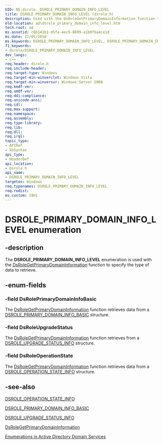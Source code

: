 ```yaml
---
UID: NE:dsrole._DSROLE_PRIMARY_DOMAIN_INFO_LEVEL
title: DSROLE_PRIMARY_DOMAIN_INFO_LEVEL (dsrole.h)
description: Used with the DsRoleGetPrimaryDomainInformation function to specify the type of data to retrieve.
old-location: ad\dsrole_primary_domain_info_level.htm
tech.root: ad
ms.assetid: c8b141b1-d5fa-4ec9-8899-a1b0f6a4ce1d
ms.date: 12/05/2018
ms.keywords: DSROLE_PRIMARY_DOMAIN_INFO_LEVEL, DSROLE_PRIMARY_DOMAIN_INFO_LEVEL enumeration [Active Directory], DsRoleOperationState, DsRolePrimaryDomainInfoBasic, DsRoleUpgradeStatus, ad.dsrole_primary_domain_info_level, dsrole/DSROLE_PRIMARY_DOMAIN_INFO_LEVEL, dsrole/DsRoleOperationState, dsrole/DsRolePrimaryDomainInfoBasic, dsrole/DsRoleUpgradeStatus
f1_keywords:
- dsrole/DSROLE_PRIMARY_DOMAIN_INFO_LEVEL
dev_langs:
- c++
req.header: dsrole.h
req.include-header: 
req.target-type: Windows
req.target-min-winverclnt: Windows Vista
req.target-min-winversvr: Windows Server 2008
req.kmdf-ver: 
req.umdf-ver: 
req.ddi-compliance: 
req.unicode-ansi: 
req.idl: 
req.max-support: 
req.namespace: 
req.assembly: 
req.type-library: 
req.lib: 
req.dll: 
req.irql: 
topic_type:
- APIRef
- kbSyntax
api_type:
- HeaderDef
api_location:
- Dsrole.h
api_name:
- DSROLE_PRIMARY_DOMAIN_INFO_LEVEL
targetos: Windows
req.typenames: DSROLE_PRIMARY_DOMAIN_INFO_LEVEL
req.redist: 
ms.custom: 19H1
---
```


# DSROLE_PRIMARY_DOMAIN_INFO_LEVEL enumeration


## -description


The <b>DSROLE_PRIMARY_DOMAIN_INFO_LEVEL</b> enumeration is used with the <a href="https://docs.microsoft.com/windows/desktop/api/dsrole/nf-dsrole-dsrolegetprimarydomaininformation">DsRoleGetPrimaryDomainInformation</a> function to specify the type of data to retrieve.


## -enum-fields




### -field DsRolePrimaryDomainInfoBasic

The <a href="https://docs.microsoft.com/windows/desktop/api/dsrole/nf-dsrole-dsrolegetprimarydomaininformation">DsRoleGetPrimaryDomainInformation</a> function retrieves data from a <a href="https://docs.microsoft.com/windows/desktop/api/dsrole/ns-dsrole-dsrole_primary_domain_info_basic">DSROLE_PRIMARY_DOMAIN_INFO_BASIC</a> structure.


### -field DsRoleUpgradeStatus

The <a href="https://docs.microsoft.com/windows/desktop/api/dsrole/nf-dsrole-dsrolegetprimarydomaininformation">DsRoleGetPrimaryDomainInformation</a> function retrieves from a 
<a href="https://docs.microsoft.com/windows/desktop/api/dsrole/ns-dsrole-dsrole_upgrade_status_info">DSROLE_UPGRADE_STATUS_INFO</a> structure.


### -field DsRoleOperationState

The <a href="https://docs.microsoft.com/windows/desktop/api/dsrole/nf-dsrole-dsrolegetprimarydomaininformation">DsRoleGetPrimaryDomainInformation</a> function retrieves data from a 
<a href="https://docs.microsoft.com/windows/desktop/api/dsrole/ns-dsrole-dsrole_operation_state_info">DSROLE_OPERATION_STATE_INFO</a> structure.


## -see-also




<a href="https://docs.microsoft.com/windows/desktop/api/dsrole/ns-dsrole-dsrole_operation_state_info">DSROLE_OPERATION_STATE_INFO</a>



<a href="https://docs.microsoft.com/windows/desktop/api/dsrole/ns-dsrole-dsrole_primary_domain_info_basic">DSROLE_PRIMARY_DOMAIN_INFO_BASIC</a>



<a href="https://docs.microsoft.com/windows/desktop/api/dsrole/ns-dsrole-dsrole_upgrade_status_info">DSROLE_UPGRADE_STATUS_INFO</a>



<a href="https://docs.microsoft.com/windows/desktop/api/dsrole/nf-dsrole-dsrolegetprimarydomaininformation">DsRoleGetPrimaryDomainInformation</a>



<a href="https://docs.microsoft.com/windows/desktop/AD/enumerations-in-active-directory-domain-services">Enumerations in Active Directory Domain Services</a>
 

 

